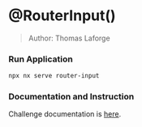 # @RouterInput()

> Author: Thomas Laforge

### Run Application

```bash
npx nx serve router-input
```

### Documentation and Instruction

Challenge documentation is [here](https://angular-challenges.vercel.app/challenges/angular/22-router-input/).
